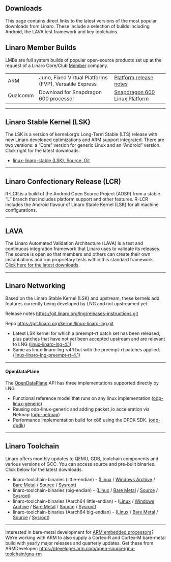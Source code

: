 ## Downloads

This page contains direct links to the latest versions of the most popular downloads from Linaro. These include a selection of builds including Android, the LAVA test framework and key toolchains.

## Linaro Member Builds

LMBs are full system builds of popular open-source products set up at the request of a Linaro Core/Club [Member](https://www.linaro.org/members/) company.

|     |     |     |
|:---|:---|:---|
|ARM| Juno, Fixed Virtual Platforms (FVP), Versatile Express | [Platform release notes](http://community.arm.com/groups/arm-development-platforms)|
|Qualcomm| Download for Snapdragon 600 processor | [Snapdragon 600 Linux Platform](https://releases.linaro.org/debian/boards/snapdragon/latest/)|

***

## Linaro Stable Kernel (LSK)

The LSK is a version of kernel.org’s Long-Term Stable (LTS) release with new Linaro developed optimizations and ARM support integrated. There are two versions: a “Core” version for generic Linux and an “Android” version. Click right for the latest downloads.

- [linux-linaro-stable (LSK), Source, Git](https://wiki.linaro.org/LSK)

***

## Linaro Confectionary Release (LCR)

R-LCR is a build of the Android Open Source Project (AOSP) from a stable “L” branch that includes platform support and other features. R-LCR includes the Android flavour of Linaro Stable Kernel (LSK) for all machine configurations.

***

## LAVA

The Linaro Automated Validation Architecture (LAVA) is a test and continuous integration framework that Linaro uses to validate its releases. The source is open so that members and others can create their own instantiations and run proprietary tests within this standard framework. [Click here for the latest downloads](https://releases.linaro.org/components/lava/latest/).

***

## Linaro Networking

Based on the Linaro Stable Kernel (LSK) and upstream, these kernels add features currently being developed by LNG and not upstreamed yet.

Release notes https://git.linaro.org/lng/releases-instructions.git

Repo https://git.linaro.org/kernel/linux-linaro-lng.git

- Latest LSK kernel for which a preempt-rt patch set has been released, plus patches that have not yet been accepted upstream and are relevant to LNG ([linux-linaro-lng-4.1](http://releases.linaro.org/components/kernel/linux-linaro-lng/16.03/linux-linaro-lng-4.1.14-2016.03.tar.bz2))
- Same as linux-linaro-lng-v4.1 but with the preempt-rt patches applied. ([linux-linaro-lng-preempt-rt-4.1](http://releases.linaro.org/components/kernel/linux-linaro-lng/16.03/linux-linaro-lng-preempt-rt-4.1.14-2016.03.tar.bz2))

***

#### OpenDataPlane

The [OpenDataPlane](http://www.opendataplane.org/) API has three implementations supported directly by LNG

- Functional reference model that runs on any linux implementation ([odp-linux-generic](https://git.linaro.org/lng/odp.git))
- Reusing odp-linux-generic and adding packet_io acceleration via Netmap ([odp-netmap](https://git.linaro.org/lng/odp-netmap.git))
- Performance implementation build for x86  using the DPDK SDK. ([odp-dpdk](https://git.linaro.org/lng/odp-dpdk.git))

*** 

## Linaro Toolchain

Linaro offers monthly updates to QEMU, GDB, toolchain components and various versions of GCC. You can access source and pre-built binaries. Click below for the latest downloads.

- linaro-toolchain-binaries (little-endian) - ([Linux](https://releases.linaro.org/components/toolchain/binaries/latest-5/arm-linux-gnueabihf/) / [Windows Archive](https://releases.linaro.org/components/toolchain/binaries/latest-5/arm-linux-gnueabihf/) / [Bare Metal](https://releases.linaro.org/components/toolchain/binaries/latest-5/arm-eabi/) / [Source](https://releases.linaro.org/components/toolchain/gcc-linaro/latest-5/) / [Sysroot](https://releases.linaro.org/components/toolchain/binaries/latest-5/arm-linux-gnueabihf/))
- linaro-toolchain-binaries (big-endian) - ([Linux](https://releases.linaro.org/components/toolchain/binaries/latest-5/armeb-linux-gnueabihf/) / [Bare Metal](https://releases.linaro.org/components/toolchain/binaries/latest-5/armeb-eabi/) / [Source](https://releases.linaro.org/components/toolchain/gcc-linaro/latest-5/) / [Sysroot](https://releases.linaro.org/components/toolchain/binaries/latest-5/armeb-linux-gnueabihf/))
- linaro-toolchain-binaries (Aarch64 little-endian) - ([Linux](https://releases.linaro.org/components/toolchain/binaries/latest-5/aarch64-linux-gnu/) / [Windows Archive](https://releases.linaro.org/components/toolchain/binaries/latest-5/aarch64-linux-gnu/) / [Bare Metal](https://releases.linaro.org/components/toolchain/binaries/latest-5/aarch64-elf/) / [Source](https://releases.linaro.org/components/toolchain/gcc-linaro/latest-5/) / [Sysroot](https://releases.linaro.org/components/toolchain/binaries/latest-5/aarch64-linux-gnu/))
- linaro-toolchain-binaries (Aarch64 big-endian) - ([Linux](https://releases.linaro.org/components/toolchain/binaries/latest-5/aarch64_be-linux-gnu/) / [Bare Metal](https://releases.linaro.org/components/toolchain/binaries/latest-5/aarch64_be-elf/) / [Source](https://releases.linaro.org/components/toolchain/gcc-linaro/latest-5/) / [Sysroot](https://releases.linaro.org/components/toolchain/binaries/latest-5/aarch64_be-linux-gnu/))

***

Interested in bare-metal development for [ARM embedded processors](https://developer.arm.com/open-source/gnu-toolchain/gnu-rm)? We’re working with ARM to also supply a Cortex-R and Cortex-M bare-metal build with yearly major releases and quarterly updates. Get these from ARMDeveloper: https://developer.arm.com/open-source/gnu-toolchain/gnu-rm

